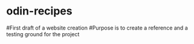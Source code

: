 # odin-recipes

#First draft of a website creation
#Purpose is to create a reference and a testing ground for the project
